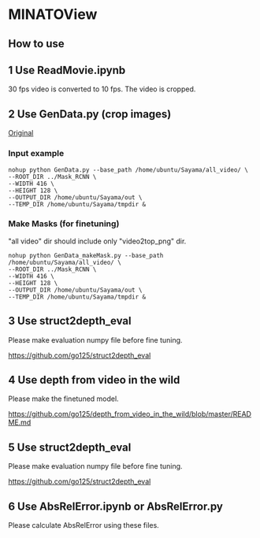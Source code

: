 # MINATOView

## How to use

## 1 Use ReadMovie.ipynb

30 fps video is converted to 10 fps. The video is cropped.

## 2 Use GenData.py (crop images)

[Original](https://github.com/go125/PrepareDataForDFV)

### Input example

```script
nohup python GenData.py --base_path /home/ubuntu/Sayama/all_video/ \
--ROOT_DIR ../Mask_RCNN \
--WIDTH 416 \
--HEIGHT 128 \
--OUTPUT_DIR /home/ubuntu/Sayama/out \
--TEMP_DIR /home/ubuntu/Sayama/tmpdir &
```

### Make Masks (for finetuning)

"all video" dir should include only "video2top_png" dir.

```script
nohup python GenData_makeMask.py --base_path /home/ubuntu/Sayama/all_video/ \
--ROOT_DIR ../Mask_RCNN \
--WIDTH 416 \
--HEIGHT 128 \
--OUTPUT_DIR /home/ubuntu/Sayama/out \
--TEMP_DIR /home/ubuntu/Sayama/tmpdir &
```


## 3 Use struct2depth_eval

Please make evaluation numpy file before fine tuning.

https://github.com/go125/struct2depth_eval

## 4 Use depth from video in the wild

Please make the finetuned model.

https://github.com/go125/depth_from_video_in_the_wild/blob/master/README.md

## 5 Use struct2depth_eval

Please make evaluation numpy file before fine tuning.

https://github.com/go125/struct2depth_eval

## 6 Use AbsRelError.ipynb or AbsRelError.py

Please calculate AbsRelError using these files.


